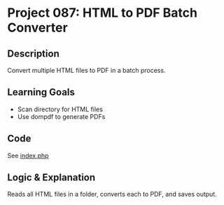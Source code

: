 # Project 087: HTML to PDF Batch Converter

## Description
Convert multiple HTML files to PDF in a batch process.

## Learning Goals
- Scan directory for HTML files
- Use dompdf to generate PDFs

## Code
See [index.php](index.php)

## Logic & Explanation
Reads all HTML files in a folder, converts each to PDF, and saves output.
